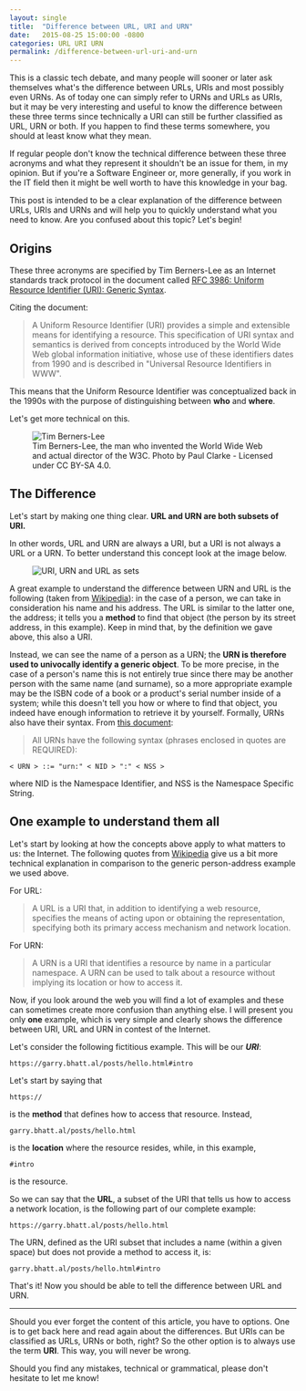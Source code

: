 ```yaml
---
layout: single
title:  "Difference between URL, URI and URN"
date:   2015-08-25 15:00:00 -0800
categories: URL URI URN
permalink: /difference-between-url-uri-and-urn
---
```

This is a classic tech debate, and many people will sooner or later ask themselves what's the difference between URLs, URIs and most possibly even URNs. As of today one can simply refer to URNs and URLs as URIs, but it may be very interesting and useful to know the difference between these three terms since technically a URI can still be further classified as URL, URN or both. If you happen to find these terms somewhere, you should at least know what they mean.

If regular people don't know the technical difference between these three acronyms and what they represent it shouldn't be an issue for them, in my opinion. But if you're a Software Engineer or, more generally, if you work in the IT field then it might be well worth to have this knowledge in your bag.

This post is intended to be a clear explanation of the difference between URLs, URIs and URNs and will help you to quickly understand what you need to know. Are you confused about this topic? Let's begin!

## Origins

These three acronyms are specified by Tim Berners-Lee as an Internet standards track protocol in the document called [RFC 3986: Uniform Resource Identifier (URI): Generic Syntax](https://tools.ietf.org/html/rfc3986).

Citing the document:
> A Uniform Resource Identifier (URI) provides a simple and extensible means for identifying a resource. This specification of URI syntax and semantics is derived from concepts introduced by the World Wide Web global information initiative, whose use of these identifiers dates from 1990 and is described in "Universal Resource Identifiers in WWW".

This means that the Uniform Resource Identifier was conceptualized back in the 1990s with the purpose of distinguishing between **who** and **where**.

Let's get more technical on this.

<figure>
  <img src="{{site.url}}/assets/images/2015-08-25/tim.jpg" alt="Tim Berners-Lee"/>
  <figcaption>Tim Berners-Lee, the man who invented the World Wide Web and actual director of the W3C. Photo by Paul Clarke - Licensed under CC BY-SA 4.0.</figcaption>
</figure>

## The Difference

Let's start by making one thing clear. **URL and URN are both subsets of URI.**

In other words, URL and URN are always a URI, but a URI is not always a URL or a URN. To better understand this concept look at the image below.

<figure>
  <img src="{{site.url}}/assets/images/2015-08-25/uriurlurn.png" alt="URI, URN and URL as sets"/>
</figure>

A great example to understand the difference between URN and URL is the following (taken from [Wikipedia](https://en.wikipedia.org/wiki/Uniform_Resource_Identifier)): in the case of a person, we can take in consideration his name and his address. 
The URL is similar to the latter one, the address; it tells you a **method** to find that object (the person by its street address, in this example). Keep in mind that, by the definition we gave above, this also a URI.

Instead, we can see the name of a person as a URN; the **URN is therefore used to univocally identify a generic object**. To be more precise, in the case of a person's name this is not entirely true since there may be another person with the same name (and surname), so a more appropriate example may be the ISBN code of a book or a product's serial number inside of a system; while this doesn't tell you how or where to find that object, you indeed have enough information to retrieve it by yourself. Formally, URNs also have their syntax. From [this document](https://tools.ietf.org:80/html/rfc2141):

> All URNs have the following syntax (phrases enclosed in quotes are REQUIRED):
```
< URN > ::= "urn:" < NID > ":" < NSS >
```
where NID is the Namespace Identifier, and NSS is the Namespace Specific String.

## One example to understand them all

Let's start by looking at how the concepts above apply to what matters to us: the Internet. 
The following quotes from [Wikipedia](https://en.wikipedia.org/wiki/Uniform_Resource_Identifier) give us a bit more technical explanation in comparison to the generic person-address example we used above.

For URL:
> A URL is a URI that, in addition to identifying a web resource, specifies the means of acting upon or obtaining the representation, specifying both its primary access mechanism and network location.

For URN: 

> A URN is a URI that identifies a resource by name in a particular namespace. A URN can be used to talk about a resource without implying its location or how to access it.

Now, if you look around the web you will find a lot of examples and these can sometimes create more confusion than anything else. I will present you only **one** example, which is very simple and clearly shows the difference between URI, URL and URN in contest of the Internet.

Let's consider the following fictitious example. This will be our **_URI_**:
```
https://garry.bhatt.al/posts/hello.html#intro
```

Let's start by saying that
```
https://
```
is the **method** that defines how to access that resource. Instead,
```
garry.bhatt.al/posts/hello.html
```
is the **location** where the resource resides, while, in this example,
```
#intro
```
is the resource.

So we can say that the **URL**, a subset of the URI that tells us how to access a network location, is the following part of our complete example:
```
https://garry.bhatt.al/posts/hello.html
```

The URN, defined as the URI subset that includes a name (within a given space) but does not provide a method to access it, is:
```
garry.bhatt.al/posts/hello.html#intro
```

That's it! Now you should be able to tell the difference between URL and URN.

___

Should you ever forget the content of this article, you have to options. One is to get back here and read again about the differences. But URIs can be classified as URLs, URNs or both, right? So the other option is to always use the term **URI**. This way, you will never be wrong.

Should you find any mistakes, technical or grammatical, please don't hesitate to let me know!